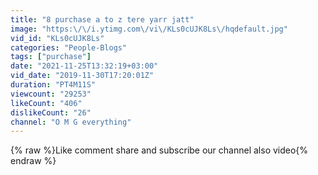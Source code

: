 ```yaml
---
title: "8 purchase a to z tere yarr jatt"
image: "https:\/\/i.ytimg.com\/vi\/KLs0cUJK8Ls\/hqdefault.jpg"
vid_id: "KLs0cUJK8Ls"
categories: "People-Blogs"
tags: ["purchase"]
date: "2021-11-25T13:32:19+03:00"
vid_date: "2019-11-30T17:20:01Z"
duration: "PT4M11S"
viewcount: "29253"
likeCount: "406"
dislikeCount: "26"
channel: "O M G everything"
---
```

{% raw %}Like comment share and subscribe our channel also video{% endraw %}
